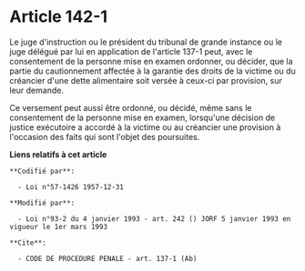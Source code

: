 # Article 142-1

Le juge d'instruction ou le président du tribunal de grande instance ou le juge délégué par lui en application de l'article
137-1 peut, avec le consentement de la personne mise en examen ordonner, ou décider, que la partie du cautionnement affectée
à la garantie des droits de la victime ou du créancier d'une dette alimentaire soit versée à ceux-ci par provision, sur leur
demande.

Ce versement peut aussi être ordonné, ou décidé, même sans le consentement de la personne mise en examen, lorsqu'une décision
de justice exécutoire a accordé à la victime ou au créancier une provision à l'occasion des faits qui sont l'objet des
poursuites.

**Liens relatifs à cet article**

	**Codifié par**:

	  - Loi n°57-1426 1957-12-31

	**Modifié par**:

	  - Loi n°93-2 du 4 janvier 1993 - art. 242 () JORF 5 janvier 1993 en vigueur le 1er mars 1993

	**Cite**:

	  - CODE DE PROCEDURE PENALE - art. 137-1 (Ab)
